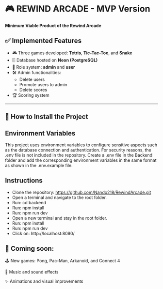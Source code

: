 # 🎮 REWIND ARCADE - MVP Version

**Minimum Viable Product of the Rewind Arcade**

## ✅ Implemented Features

- 🎮 Three games developed: **Tetris**, **Tic-Tac-Toe**, and **Snake**
- 🗄️ Database hosted on **Neon (PostgreSQL)**
- 👥 Role system: **admin** and **user**
- 🛠️ Admin functionalities:
  - Delete users
  - Promote users to admin
  - Delete scores
- 🏆 Scoring system

---

## 🚀 How to Install the Project

## Environment Variables
This project uses environment variables to configure sensitive aspects such as the database connection and authentication. For security reasons, the .env file is not included in the repository.
Create a .env file in the Backend folder and add the corresponding environment variables in the same format as shown in the .env.example file.

## Instructions

- Clone the repository: https://github.com/Nando218/RewindArcade.git
- Open a terminal and navigate to the root folder.
- Run: cd backend
- Run: npm install
- Run: npm run dev
- Open a new terminal and stay in the root folder.
- Run: npm install
- Run: npm run dev
- Click on: http://localhost:8080/


## 🚧 Coming soon:


🕹️ New games: Pong, Pac-Man, Arkanoid, and Connect 4

🎵 Music and sound effects

✨ Animations and visual improvements